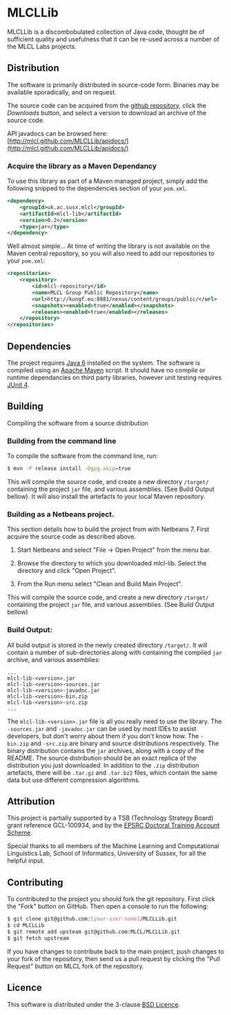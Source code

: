 # MLCLLib

MLCLLib is a discombobulated collection of Java code, thought be of sufficient quality and usefulness that it can be re-used across a number of the MLCL Labs projects.

## Distribution 

The software is primarily distributed in source-code form. Binaries may be available sporadically, and on request. 

The source code can be acquired from the [github repository](https://github.com/MLCL/MLCLLib), click the *Downloads* button, and select a version to download an archive of the source code.

API javadocs can be browsed here: [http://mlcl.github.com/MLCLLib/apidocs/](http://mlcl.github.com/MLCLLib/apidocs/)

### Acquire the library as a Maven Dependancy

To use this library as part of a Maven managed project, simply add the following snipped to the dependencies section of your ```pom.xml```.

```xml
<dependency>
   	<groupId>uk.ac.susx.mlcl</groupId>
	<artifactId>mlcl-lib</artifactId>
	<version>0.2</version>
	<type>jar</type>
</dependency>
```

Well almost simple... At time of writing the library is not available on the Maven central repository, so you will also need to add our repositories to your ```pom.xml```:

```xml
<repositories>
    <repository>
        <id>mlcl-repository</id>
        <name>MLCL Group Public Repository</name>
        <url>http://kungf.eu:8081/nexus/content/groups/public/</url>
        <snapshots><enabled>true</enabled></snapshots>
        <releases><enabled>true</enabled></releases>
    </repository>
</repositories>
```


## Dependencies

The project requires [Java 6](http://www.oracle.com/technetwork/java/javase/downloads/index.html) installed on the system. The software is compiled using an [Apache Maven](http://maven.apache.org/) script. It should have no compile or runtime dependancies on third party libraries, however unit testing requires [JUnit 4](http://www.junit.org/).


## Building

Compiling the software from a source distribution

### Building from the command line

To compile the software from the command line, run:

```sh
$ mvn -P release install -Dgpg.skip=true
```

This will compile the source code, and create a new directory `/target/` containing the project `jar` file, and various assemblies. (See Build Output bellow). It will also install the artefacts to your local Maven repository.

### Building as a Netbeans project.

This section details how to build the project from with Netbeans 7. First acquire the source code as described above. 

1. Start Netbeans and select "File -> Open Project" from the menu bar.

2. Browse the directory to which you downloaded mlcl-lib. Select the directory and click "Open Project".

3. From the Run menu select "Clean and Build Main Project".

This will compile the source code, and create a new directory `/target/` containing the project `jar` file, and various assemblies. (See Build Output bellow)

### Build Output:

All build output is stored in the newly created directory `/target/`. It will
contain a number of sub-directories along with containing the compiled `jar` archive, and various assemblies:

```
...
mlcl-lib-<version>.jar
mlcl-lib-<version>-sources.jar
mlcl-lib-<version>-javadoc.jar
mlcl-lib-<version>-bin.zip
mlcl-lib-<version>-src.zip
...
```

The `mlcl-lib-<version>.jar` file is all you really need to use the library. The `-sources.jar` and `-javadoc.jar` can be used by most IDEs to assist developers, but don't worry about them if you don't know how. The `-bin.zip` and `-src.zip` are binary and source distributions respectively. The binary distribution contains the ```jar``` archives, along with a copy of the README. The source distribution should be an exact replica of the distribution you just downloaded. In addition to the `.zip` distribution artefacts, there will be `.tar.gz` and `.tar.bz2` files, which contain the same data but use different compression algorithms.

## Attribution 

This project is partially supported by a TSB (Technology Strategy Board) grant reference GCL-100934, and by the [EPSRC Doctoral Training Account Scheme](http://www.epsrc.ac.uk/funding/students/dta).

Special thanks to all members of the Machine Learning and Computational Linguistics Lab, School of Informatics, University of Sussex, for all the helpful input.


## Contributing

To contributed to the project you should fork the git repository. First click the "Fork" button on GitHub. Then open a console to run the following:

```sh
$ git clone git@github.com:[your-user-name]/MLCLLib.git
$ cd MLCLLib
$ git remote add upsteam git@github.com:MLCL/MLCLLib.git
$ git fetch upstream
```

If you have changes to contribute back to the main project, push changes to your fork of the repository, then send us a pull request by clicking the "Pull Request" button on MLCL fork of the repository.


## Licence

This software is distributed under the 3-clause [BSD Licence](https://raw.github.com/MLCL/MLCLLib/master/LICENCE).
